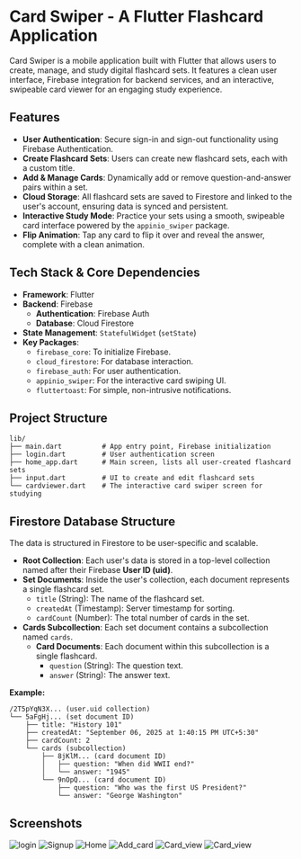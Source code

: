 # Card Swiper - A Flutter Flashcard Application

Card Swiper is a mobile application built with Flutter that allows users to create, manage, and study digital flashcard sets. It features a clean user interface, Firebase integration for backend services, and an interactive, swipeable card viewer for an engaging study experience.

## Features

* **User Authentication**: Secure sign-in and sign-out functionality using Firebase Authentication.
* **Create Flashcard Sets**: Users can create new flashcard sets, each with a custom title.
* **Add & Manage Cards**: Dynamically add or remove question-and-answer pairs within a set.
* **Cloud Storage**: All flashcard sets are saved to Firestore and linked to the user's account, ensuring data is synced and persistent.
* **Interactive Study Mode**: Practice your sets using a smooth, swipeable card interface powered by the `appinio_swiper` package.
* **Flip Animation**: Tap any card to flip it over and reveal the answer, complete with a clean animation.

## Tech Stack & Core Dependencies

* **Framework**: Flutter
* **Backend**: Firebase
    * **Authentication**: Firebase Auth
    * **Database**: Cloud Firestore
* **State Management**: `StatefulWidget` (`setState`)
* **Key Packages**:
    * `firebase_core`: To initialize Firebase.
    * `cloud_firestore`: For database interaction.
    * `firebase_auth`: For user authentication.
    * `appinio_swiper`: For the interactive card swiping UI.
    * `fluttertoast`: For simple, non-intrusive notifications.

## Project Structure

```
lib/
├── main.dart          # App entry point, Firebase initialization
├── login.dart         # User authentication screen
├── home_app.dart      # Main screen, lists all user-created flashcard sets
├── input.dart         # UI to create and edit flashcard sets
└── cardviewer.dart    # The interactive card swiper screen for studying
```

## Firestore Database Structure

The data is structured in Firestore to be user-specific and scalable.

* **Root Collection**: Each user's data is stored in a top-level collection named after their Firebase **User ID (uid)**.
* **Set Documents**: Inside the user's collection, each document represents a single flashcard set.
    * `title` (String): The name of the flashcard set.
    * `createdAt` (Timestamp): Server timestamp for sorting.
    * `cardCount` (Number): The total number of cards in the set.
* **Cards Subcollection**: Each set document contains a subcollection named `cards`.
    * **Card Documents**: Each document within this subcollection is a single flashcard.
        * `question` (String): The question text.
        * `answer` (String): The answer text.

**Example:**

```
/2T5pYqN3X... (user.uid collection)
└── 5aFgHj... (set document ID)
    ├── title: "History 101"
    ├── createdAt: "September 06, 2025 at 1:40:15 PM UTC+5:30"
    ├── cardCount: 2
    └── cards (subcollection)
        ├── 8jKlM... (card document ID)
        │   ├── question: "When did WWII end?"
        │   └── answer: "1945"
        └── 9nOpQ... (card document ID)
            ├── question: "Who was the first US President?"
            └── answer: "George Washington"
```



## Screenshots

![login](https://github.com/hardik1812/flashcard/blob/main/Assets/animations/Screenshot_20250906-134336.png)
![Signup](https://github.com/hardik1812/flashcard/blob/main/Assets/animations/Screenshot_20250906-134339.png)
![Home](https://github.com/hardik1812/flashcard/blob/main/Assets/animations/Screenshot_20250906-134702.png)
![Add_card](https://github.com/hardik1812/flashcard/blob/main/Assets/animations/Screenshot_20250906-134706.png)
![Card_view](https://github.com/hardik1812/flashcard/blob/main/Assets/animations/Screenshot_20250906-134713.png)
![Card_view](https://github.com/hardik1812/flashcard/blob/main/Assets/animations/Screenshot_20250906-134715.png)
